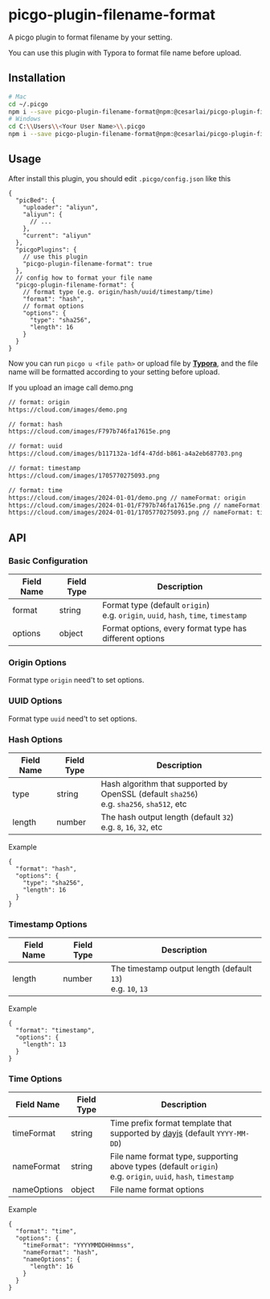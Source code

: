 # picgo-plugin-filename-format

A picgo plugin to format filename by your setting.

You can use this plugin with Typora to format file name before upload.

## Installation

```sh
# Mac
cd ~/.picgo
npm i --save picgo-plugin-filename-format@npm:@cesarlai/picgo-plugin-filename-format
# Windows
cd C:\\Users\\<Your User Name>\\.picgo
npm i --save picgo-plugin-filename-format@npm:@cesarlai/picgo-plugin-filename-format
```

## Usage

After install this plugin, you should edit `.picgo/config.json` like this

```jsonc
{
  "picBed": {
    "uploader": "aliyun",
    "aliyun": {
      // ...
    },
    "current": "aliyun"
  },
  "picgoPlugins": {
    // use this plugin
    "picgo-plugin-filename-format": true
  },
  // config how to format your file name
  "picgo-plugin-filename-format": {
    // format type (e.g. origin/hash/uuid/timestamp/time)
    "format": "hash",
    // format options
    "options": {
      "type": "sha256",
      "length": 16
    }
  }
}
```

Now you can run `picgo u <file path>` or upload file by **[Typora](https://typora.io)**, and the file name will be formatted according to your setting before upload.

If you upload an image call demo.png

```txt
// format: origin 
https://cloud.com/images/demo.png

// format: hash 
https://cloud.com/images/F797b746fa17615e.png

// format: uuid 
https://cloud.com/images/b117132a-1df4-47dd-b861-a4a2eb687703.png

// format: timestamp 
https://cloud.com/images/1705770275093.png

// format: time 
https://cloud.com/images/2024-01-01/demo.png // nameFormat: origin
https://cloud.com/images/2024-01-01/F797b746fa17615e.png // nameFormat: hash
https://cloud.com/images/2024-01-01/1705770275093.png // nameFormat: timestamp
```

## API

### Basic Configuration

| Field Name | Field Type | Description |
| -- | -- | -- |
| format | string | Format type (default `origin`) <br> e.g. `origin`, `uuid`, `hash`, `time`, `timestamp` |
| options | object | Format options, every format type has different options |

### Origin Options

Format type `origin` need't to set options.

### UUID Options

Format type `uuid` need't to set options.

### Hash Options

| Field Name | Field Type | Description |
| -- | -- | -- |
| type | string | Hash algorithm that supported by OpenSSL (default `sha256`) <br> e.g. `sha256`, `sha512`, etc |
| length | number | The hash output length (default `32`) <br> e.g. `8`, `16`, `32`, etc |

Example

```jsonc
{
  "format": "hash",
  "options": {
    "type": "sha256",
    "length": 16
  }
}
```

### Timestamp Options

| Field Name | Field Type | Description |
| -- | -- | -- |
| length | number | The timestamp output length (default `13`) <br> e.g. `10`, `13` |

Example

```jsonc
{
  "format": "timestamp",
  "options": {
    "length": 13
  }
}
```

### Time Options

| Field Name | Field Type | Description |
| -- | -- | -- |
| timeFormat | string | Time prefix format template that supported by [dayjs](https://github.com/iamkun/dayjs) (default `YYYY-MM-DD`) |
| nameFormat | string | File name format type, supporting above types (default `origin`) <br> e.g. `origin`, `uuid`, `hash`, `timestamp` |
| nameOptions | object | File name format options |

Example

```jsonc
{
  "format": "time",
  "options": {
    "timeFormat": "YYYYMMDDHHmmss",
    "nameFormat": "hash",
    "nameOptions": {
      "length": 16
    }
  }
}
```
